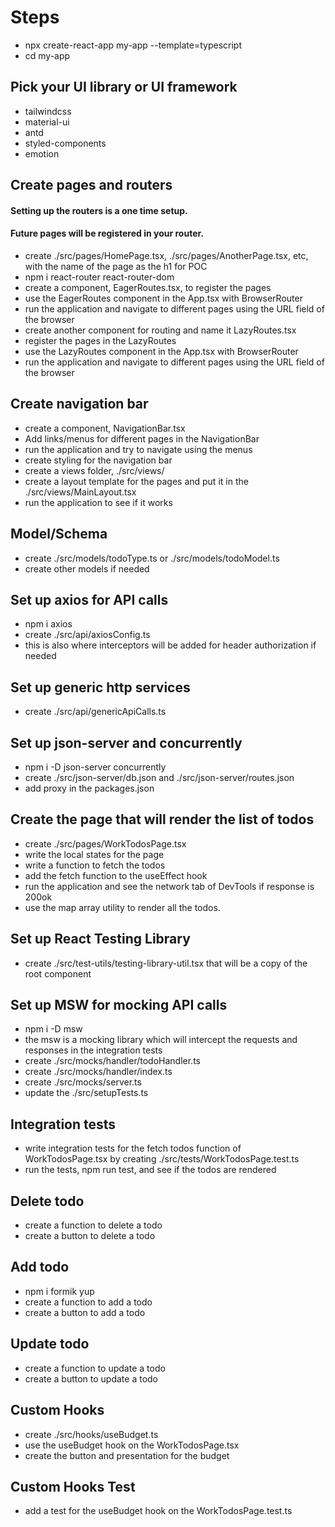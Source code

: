 # Steps

- npx create-react-app my-app --template=typescript
- cd my-app

## Pick your UI library or UI framework

- tailwindcss
- material-ui
- antd
- styled-components
- emotion

## Create pages and routers

#### Setting up the routers is a one time setup.

#### Future pages will be registered in your router.

- create ./src/pages/HomePage.tsx, ./src/pages/AnotherPage.tsx, etc, with the name of the page as the h1 for POC
- npm i react-router react-router-dom
- create a component, EagerRoutes.tsx, to register the pages
- use the EagerRoutes component in the App.tsx with BrowserRouter
- run the application and navigate to different pages using the URL field of the browser
- create another component for routing and name it LazyRoutes.tsx
- register the pages in the LazyRoutes
- use the LazyRoutes component in the App.tsx with BrowserRouter
- run the application and navigate to different pages using the URL field of the browser

## Create navigation bar

- create a component, NavigationBar.tsx
- Add links/menus for different pages in the NavigationBar
- run the application and try to navigate using the menus
- create styling for the navigation bar
- create a views folder, ./src/views/
- create a layout template for the pages and put it in the ./src/views/MainLayout.tsx
- run the application to see if it works

## Model/Schema

- create ./src/models/todoType.ts or ./src/models/todoModel.ts
- create other models if needed

## Set up axios for API calls
- npm i axios
- create ./src/api/axiosConfig.ts
- this is also where interceptors will be added for header authorization if needed

## Set up generic http services

- create ./src/api/genericApiCalls.ts

## Set up json-server and concurrently

- npm i -D json-server concurrently
- create ./src/json-server/db.json and ./src/json-server/routes.json
- add proxy in the packages.json

## Create the page that will render the list of todos

- create ./src/pages/WorkTodosPage.tsx
- write the local states for the page
- write a function to fetch the todos
- add the fetch function to the useEffect hook
- run the application and see the network tab of DevTools if response is 200ok
- use the map array utility to render all the todos.

## Set up React Testing Library

- create ./src/test-utils/testing-library-util.tsx that will be a copy of the root component

## Set up MSW for mocking API calls

- npm i -D msw
- the msw is a mocking library which will intercept the requests and responses in the integration tests
- create ./src/mocks/handler/todoHandler.ts
- create ./src/mocks/handler/index.ts
- create ./src/mocks/server.ts
- update the ./src/setupTests.ts

## Integration tests

- write integration tests for the fetch todos function of WorkTodosPage.tsx by creating ./src/tests/WorkTodosPage.test.ts
- run the tests, npm run test, and see if the todos are rendered

## Delete todo

- create a function to delete a todo
- create a button to delete a todo

## Add todo

- npm i formik yup
- create a function to add a todo
- create a button to add a todo

## Update todo

- create a function to update a todo
- create a button to update a todo

## Custom Hooks

- create ./src/hooks/useBudget.ts
- use the useBudget hook on the WorkTodosPage.tsx
- create the button and presentation for the budget

## Custom Hooks Test

- add a test for the useBudget hook on the WorkTodosPage.test.ts
